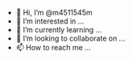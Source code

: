 - 👋 Hi, I’m @m4511545m
- 👀 I’m interested in ...
- 🌱 I’m currently learning ...
- 💞️ I’m looking to collaborate on ...
- 📫 How to reach me ...

<!---
m4511545m/m4511545m is a ✨ special ✨ repository because its `README.md` (this file) appears on your GitHub profile.
You can click the Preview link to take a look at your changes.
--->
